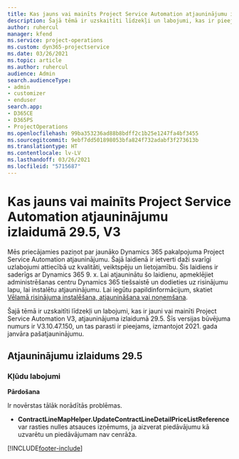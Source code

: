 ```yaml
---
title: Kas jauns vai mainīts Project Service Automation atjauninājumu izlaidumā 29.5, labojumfails, V3
description: Šajā tēmā ir uzskaitīti līdzekļi un labojumi, kas ir pieejami Project Service Automation, labojumfails 29.5, V3.
author: ruhercul
manager: kfend
ms.service: project-operations
ms.custom: dyn365-projectservice
ms.date: 03/26/2021
ms.topic: article
ms.author: ruhercul
audience: Admin
search.audienceType:
- admin
- customizer
- enduser
search.app:
- D365CE
- D365PS
- ProjectOperations
ms.openlocfilehash: 99ba353236ad88b8bdff2c1b25e1247fa4bf3455
ms.sourcegitcommit: 9ebf7dd501898053bfa824f732adabf3f273613b
ms.translationtype: HT
ms.contentlocale: lv-LV
ms.lasthandoff: 03/26/2021
ms.locfileid: "5715687"
---
```

# <a name="whats-new-or-changed-in-project-service-automation-update-release-295-v3"></a>Kas jauns vai mainīts Project Service Automation atjauninājumu izlaidumā 29.5, V3

Mēs priecājamies paziņot par jaunāko Dynamics 365 pakalpojuma Project Service Automation atjauninājumu. Šajā laidienā ir ietverti daži svarīgi uzlabojumi attiecībā uz kvalitāti, veiktspēju un lietojamību. Šis laidiens ir saderīgs ar Dynamics 365 9. x. Lai atjauninātu šo laidienu, apmeklējiet administrēšanas centru Dynamics 365 tiešsaistē un dodieties uz risinājumu lapu, lai instalētu atjauninājumu. Lai iegūtu papildinformācijum, skatiet [Vēlamā risinājuma instalēšana, atjaunināšana vai noņemšana](https://docs.microsoft.com/power-platform/admin/install-remove-preferred-solution).

Šajā tēmā ir uzskaitīti līdzekļi un labojumi, kas ir jauni vai mainīti Project Service Automation V3, atjauninājuma izlaidumā 29.5. Šīs versijas būvējuma numurs ir V3.10.47.150, un tas parasti ir pieejams, izmantojot 2021. gada janvāra pašatjauninājumu.

## <a name="update-release-295"></a>Atjauninājumu izlaidums 29.5

### <a name="bug-fixes"></a>Kļūdu labojumi


**Pārdošana**

Ir novērstas tālāk norādītās problēmas.

- **ContractLineMapHelper.UpdateContractLineDetailPriceListReference** var rasties nulles atsauces izņēmums, ja aizverat piedāvājumu kā uzvarētu un piedāvājumam nav cenrāža.


[!INCLUDE[footer-include](../includes/footer-banner.md)]
